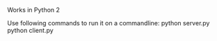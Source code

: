Works in Python 2

Use following commands to run it on a commandline:
python server.py
python client.py
